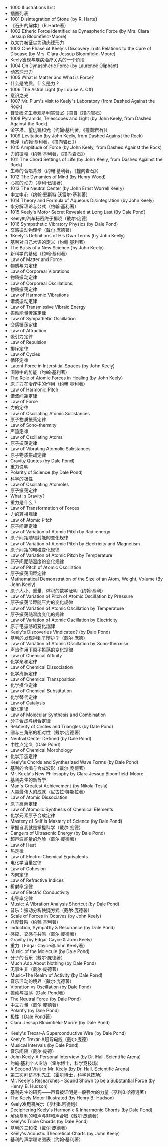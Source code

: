 
- 1000 Illustrations List
- 插图列表
- 1001 Disintegration of Stone (by R. Harte)
- 《石头的解体》（R.Harte著）
- 1002 Etheric Force Identified as Dynaspheric Force (by Mrs. Clara Jessup Bloomfield-Moore)
- 以太力被证实为动态球形力
- 1003 One Phase of Keely's Discovery in its Relations to the Cure of Disease (by Mrs. Clara Jessup Bloomfield-Moore)
- Keely发现与疾病治疗关系的一个阶段
- 1004 On Dynaspheric Force (by Laurence Oliphant)
- 动态球形力
- 1005 What is Matter and What is Force?
- 什么是物质，什么是力？
- 1006 The Astral Light (by Louise A. Off)
- 意识之光
- 1007 Mr. Plum's visit to Keely's Laboratory (from Dashed Against the Rock)
- 普鲁姆先生参观基利实验室（摘自《撞向岩石）
- 1008 Pyramids, Telescopes and Light (by John Keely, from Dashed Against the Rock)
- 金字塔、望远镜和光（约翰·基利著，《撞向岩石》）
- 1009 Levitation (by John Keely, from Dashed Against the Rock)
- 悬浮（约翰·基利著，《撞向岩石》）
- 1010 Amplitude of Force (by John Keely, from Dashed Against the Rock)
- 力的振幅（约翰·基利著，《撞向岩石》）
- 1011 The Chord Settings of Life (by John Keely, from Dashed Against the Rock)
- 生命的合唱背景（约翰·基利著，《撞向岩石》）
- 1012 The Dynamics of Mind (by Henry Wood)
- 心灵的动力（亨利·伍德著）
- 1013 The Neutral Center (by John Ernst Worrell Keely)
- 中立中心（约翰·恩斯特·沃雷尔·基利著）
- 1014 Theory and Formula of Aqueous Disintegration (by John Keely)
- 水分解理论与公式（约翰·基利著）
- 1015 Keely's Motor Secret Revealed at Long Last (By Dale Pond)
- Keely的汽车秘密终于揭晓（戴尔·庞德）
- 1016 Sympathetic Vibratory Physics (by Dale Pond)
- 交感振动物理学（戴尔·庞德著）
- 1Keely's Definitions of His Own Terms (by John Keely)
- 基利对自己术语的定义（约翰·基利著）
- The Basis of a New Science (by John Keely)
- 新科学的基础（约翰·基利著）
- Law of Matter and Force
- 物质与力定律
- Law of Corporeal Vibrations
- 物质振动定律
- Law of Corporeal Oscillations
- 物质振荡定律
- Law of Harmonic Vibrations
- 谐波振动定律
- Law of Transmissive Vibraic Energy
- 振动能量传递定律
- Law of Sympathetic Oscillation
- 交感振荡定律
- Law of Attraction
- 吸引力定律
- Law of Repulsion
- 排斥定律
- Law of Cycles
- 循环定律
- Latent Force in Interstitial Spaces (by John Keely)
- 间隙中的势能（约翰·基利著）
- The Role of Atomic Forces in Healing (by John Keely)
- 原子力在治疗中的作用（约翰·基利著）
- Law of Harmonic Pitch
- 谐波间距定律
- Law of Force
- 力的定律
- Law of Oscillating Atomic Substances
- 原子物质振荡定律
- Law of Sono-thermity
- 声热定律
- Law of Oscillating Atoms
- 原子振荡定律
- Law of Vibrating Atomolic Substances
- 原子物质振动定律
- Gravity Quotes (by Dale Pond)
- 重力说明
- Polarity of Science (by Dale Pond)
- 科学的极性
- Law of Oscillating Atomoles
- 原子振荡定律
- What is Gravity?
- 重力是什么？
- Law of Transformation of Forces
- 力的转换规律
- Law of Atomic Pitch
- 原子间距定律
- Law of Variation of Atomic Pitch by Rad-energy
- 原子间距随辐射能的变化规律
- Law of Variation of Atomic Pitch by Electricity and Magnetism
- 原子间距的电磁变化规律
- Law of Variation of Atomic Pitch by Temperature
- 原子间距随温度的变化规律
- Law of Pitch of Atomic Oscillation
- 原子振荡间距定律
- Mathematical Demonstration of the Size of an Atom, Weight, Volume  (By John Keely)
- 原子大小、重量、体积的数学证明（约翰·基利）
- Law of Variation of Pitch of Atomic Oscillation by Pressure 
- 原子振荡节距随压力的变化规律
- Law of Variation of Atomic Oscillation by Temperature 
- 原子振荡随温度变化的规律
- Law of Variation of Atomic Oscillation by Electricity
- 原子电振荡的变化规律
- Keely's Discoveries Vindicated? (by Dale Pond)
- 基利的发现得到了辩护？（戴尔·庞德）
- Law of Variation of Atomic Oscillation by Sono-thermism
- 声热作用下原子振荡的变化规律
- Law of Chemical Affinity
- 化学亲和定律
- Law of Chemical Dissociation
- 化学离解定律
- Law of Chemical Transposition
- 化学换位定律
- Law of Chemical Substitution
- 化学替代定律
- Law of Catalysis
- 催化定律
- Law of Molecular Synthesis and Combination
- 分子合成与组合定律
- Relativity of Circles and Triangles (by Dale Pond)
- 圆与三角形的相对性（戴尔·庞德著）
- Neutral Center Defined (by Dale Pond)
- 中性点定义（Dale Pond）
- Law of Chemical Morphology
- 化学形态定律
- Keely's Chords and Synthesized Wave Forms (by Dale Pond)
- 基利的合唱与合成波形（戴尔·庞德著）
- Mr. Keely's New Philosophy by Clara Jessup Bloomfield-Moore
- 基利先生的新哲学
- Man's Greatest Achievement (by Nikola Tesla)
- 人类最伟大的成就（尼古拉·特斯拉著）
- Law of Atomic Dissociation
- 原子离解定律
- Law of Atomolic Synthesis of Chemical Elements 
- 化学元素原子合成定律
- Mastery of Self is Mastery of Science (by Dale Pond)
- 掌握自我就是掌握科学（戴尔·庞德）
- Dangers of Ultrasonic Energy (by Dale Pond)
- 超声波能量的危险（戴尔·庞德著）
- Law of Heat
- 热定律
- Law of Electro-Chemical Equivalents
- 电化学当量定律
- Law of Cohesion
- 内聚定律
- Law of Refractive Indices
- 折射率定律
- Law of Electric Conductivity
- 电导率定律
- Music: A Vibration Analysis Shortcut (by Dale Pond)
- 音乐：振动分析快捷方式（戴尔·庞德著）
- Scale of Forces in Octaves (by John Keely)
- 八度音阶（约翰·基利著）
- Induction, Sympathy & Resonance (by Dale Pond)
- 感应、交感与共鸣（戴尔·庞德著）
- Gravity (by Edgar Cayce & John Keely)
- 重力（Edgar Cayce和John Keely著）
- Music of the Molecule (by Dale Pond)
- 分子的音乐（戴尔·庞德著）
- Much Ado About Nothing (by Dale Pond)
- 无事生非（戴尔·庞德著）
- Music-The Realm of Activity (by Dale Pond)
- 音乐活动的境界（戴尔·庞德著）
- Vibration vs Oscillation (by Dale Pond)
- 振动与振荡（Dale Pond著）
- The Neutral Force (by Dale Pond)
- 中立力量（戴尔·庞德著）
- Polarity (by Dale Pond)
- 极性（Dale Pond著）
- Clara Jessup Bloomfield-Moore (by Dale Pond)
- 
- Keely's Trexar-A Superconductive Wire (by Dale Pond)
- Keely’s Trexar-A超导电线（戴尔·庞德）
- Musical Intervals (by Dale Pond)
- 音乐间隔（戴尔·庞德）
- John Keely-A Personal Interview (by Dr. Hall, Scientific Arena)
- 约翰·基利个人专访（霍尔博士，科学竞技场）
- A Second Visit to Mr. Keely (by Dr. Hall, Scientific Arena)
- 第二次拜访基利先生（霍尔博士，科学竞技场）
- Mr. Keely's Researches - Sound Shown to be a Substantial Force (by Henry B. Hudson)
- 基利先生的研究——声音被证明是一股强大的力量（亨利B.哈德逊著）
- The Keely Motor Illustrated (by Henry B. Hudson)
- Keely发电机展示（亨利B.哈德逊）
- Deciphering Keely's Harmonic & Inharmonic Chords (by Dale Pond)
- 解读基利的和声与非和声合唱（戴尔·庞德著）
- Keely's Triple Chords (by Dale Pond)
- 基利的三和弦（戴尔·庞德著）
- Keely's Acoustic Theoretical Charts (by John Keely)
- 基利的声学理论图表（约翰·基利著）
